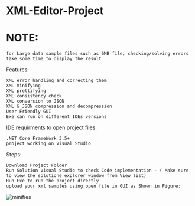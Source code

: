 # XML-Editor-Project

# NOTE:

    for Large data sample files such as 6MB file, checking/solving errors take some time to display the result


Features:

    XML error handling and correcting them
    XML minifying
    XML prettifying
    XML consistency check
    XML conversion to JSON
    XML & JSON compression and decompression
    User Friendly GUI
    Exe can run on different IDEs versions



IDE requirments to open project files:

    .NET Core FrameWork 3.5+    
    project working on Visual Studio
  
Steps:

    Download Project Folder    
    Run Solution Visual Studio to check Code implementation - ( Make sure to view the solutione explorer window from View list)
    Run Exe to run the project directly
    upload your xml samples using open file in GUI as Shown in Figure:
    
    
  ![minifies](https://user-images.githubusercontent.com/41831294/125723379-99b7f88c-49e5-4287-956c-56fc21069eae.png)
